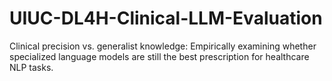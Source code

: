 # UIUC-DL4H-Clinical-LLM-Evaluation
Clinical precision vs. generalist knowledge: Empirically examining whether specialized language models are still the best prescription for healthcare NLP tasks.
